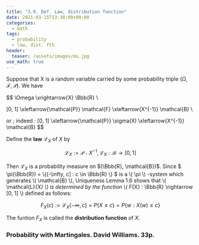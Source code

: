 ```yaml
---
title: "3.9. Def. Law, distribution function"
date: 2021-03-15T13:38:00+09:00
categories:
  - math
tags:
  - probability 
  - law, dist. fth.
header:
  teaser: /assets/images/mu.jpg
use_math: true
---
```


Suppose that X is a random variable carried by some probability triple $(\Omega, \mathcal{F}, \mathcal{P})$. We have

$$ 
\Omega \xrightarrow{X} \Bbb{R} \\

[0, 1] \xleftarrow{\mathcal{P}} \mathcal{F} \xleftarrow{X^{-1}} \mathcal{B} \\

or \; indeed \: [0, 1] \xleftarrow{\mathcal{P}} \sigma(X) \xleftarrow{X^{-1}} \mathcal{B}
$$

Define the **law** $\mathcal{L}_{X}$ of $X$ by

$$
\mathcal{L}_{X} := \mathcal{P} \circ X^{-1},  \mathcal{L}_{X} : \mathcal{B} \rightarrow [0, 1]
$$

Then $\mathcal{L}_{X}$ is a probability measure on $(\Bbb{R}, \mathcal{B})$. Since $
\pi(\Bbb{R}) = \\{(-\infty, c] : c \in \Bbb{R} \\} $ is a \\( \pi \\) -system which generates \\( \mathcal{B} \\), Uniqueness Lemma 1.6 shows that \\( \mathcal{L}_{X} \\) is determined by the function \\( F_{X} : \Bbb{R} \rightarrow [0, 1] \\) defined as follows:

$$
F_{X}(c) := \mathcal{L}_{X}(-\infty, c] = P(X \leq c) = P \{w : X(w) \leq c \} 
$$

The funtion $F_{X}$ is called the **distribution function** of $X$.

### Probability with Martingales. David Williams. 33p.  